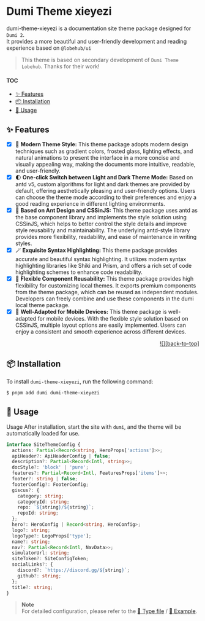 <h1>Dumi Theme xieyezi</h1>

dumi-theme-xieyezi is a documentation site theme package designed for `Dumi 2`. <br/>It provides a more beautiful and user-friendly development and reading experience based on `@lobehub/ui`

> This theme is based on secondary development of `Dumi Theme Lobehub`. Thanks for their work!

#### TOC

- [✨ Features](#-features)
- [📦 Installation](#-installation)
- [🤯 Usage](#-usage)

####

</details>

## ✨ Features

- [x] 🤯 **Modern Theme Style:** This theme package adopts modern design techniques such as gradient colors, frosted glass, lighting effects, and natural animations to present the interface in a more concise and visually appealing way, making the documents more intuitive, readable, and user-friendly.
- [x] 🌓 **One-click Switch between Light and Dark Theme Mode:** Based on antd v5, custom algorithms for light and dark themes are provided by default, offering aesthetically pleasing and user-friendly options. Users can choose the theme mode according to their preferences and enjoy a good reading experience in different lighting environments.
- [x] 💅 **Based on Ant Design and CSSinJS:** This theme package uses antd as the base component library and implements the style solution using CSSinJS, which helps to better control the style details and improve style reusability and maintainability. The underlying antd-style library provides more flexibility, readability, and ease of maintenance in writing styles.
- [x] 🪄 **Exquisite Syntax Highlighting:** This theme package provides accurate and beautiful syntax highlighting. It utilizes modern syntax highlighting libraries like Shiki and Prism, and offers a rich set of code highlighting schemes to enhance code readability.
- [x] 🧩 **Flexible Component Reusability:** This theme package provides high flexibility for customizing local themes. It exports premium components from the theme package, which can be reused as independent modules. Developers can freely combine and use these components in the dumi local theme package.
- [x] 📱 **Well-Adapted for Mobile Devices:** This theme package is well-adapted for mobile devices. With the flexible style solution based on CSSinJS, multiple layout options are easily implemented. Users can enjoy a consistent and smooth experience across different devices.

<div align="right">

[![][back-to-top]](#readme-top)

</div>

## 📦 Installation

To install `dumi-theme-xieyezi`, run the following command:

```bash
$ pnpm add dumi dumi-theme-xieyezi
```

## 🤯 Usage

Usage After installation, start the site with `dumi`, and the theme will be automatically loaded for use.

```ts
interface SiteThemeConfig {
  actions: Partial<Record<string, HeroProps['actions']>>;
  apiHeader?: ApiHeaderConfig | false;
  description?: Partial<Record<Intl, string>>;
  docStyle?: 'block' | 'pure';
  features?: Partial<Record<Intl, FeaturesProps['items']>>;
  footer?: string | false;
  footerConfig?: FooterConfig;
  giscus?: {
    category: string;
    categoryId: string;
    repo: `${string}/${string}`;
    repoId: string;
  };
  hero?: HeroConfig | Record<string, HeroConfig>;
  logo?: string;
  logoType?: LogoProps['type'];
  name?: string;
  nav?: Partial<Record<Intl, NavData>>;
  simulatorUrl: string;
  siteToken?: SiteConfigToken;
  socialLinks?: {
    discord?: `https://discord.gg/${string}`;
    github?: string;
  };
  title?: string;
}
```

> **Note**\
> For detailed configuration, please refer to the [📘 Type file](https://github.com/lobehub/dumi-theme-xieyezi/blob/master/src/types/config.ts) / [📘 Example](https://github.com/lobehub/dumi-theme-xieyezi/blob/master/example/.dumirc.ts).

